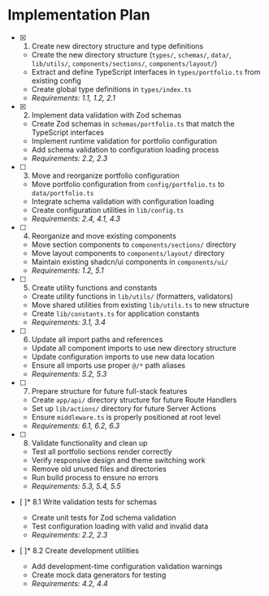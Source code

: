 # Implementation Plan

- [x] 1. Create new directory structure and type definitions
  - Create the new directory structure (`types/`, `schemas/`, `data/`, `lib/utils/`, `components/sections/`, `components/layout/`)
  - Extract and define TypeScript interfaces in `types/portfolio.ts` from existing config
  - Create global type definitions in `types/index.ts`
  - _Requirements: 1.1, 1.2, 2.1_

- [x] 2. Implement data validation with Zod schemas
  - Create Zod schemas in `schemas/portfolio.ts` that match the TypeScript interfaces
  - Implement runtime validation for portfolio configuration
  - Add schema validation to configuration loading process
  - _Requirements: 2.2, 2.3_

- [ ] 3. Move and reorganize portfolio configuration
  - Move portfolio configuration from `config/portfolio.ts` to `data/portfolio.ts`
  - Integrate schema validation with configuration loading
  - Create configuration utilities in `lib/config.ts`
  - _Requirements: 2.4, 4.1, 4.3_

- [ ] 4. Reorganize and move existing components
  - Move section components to `components/sections/` directory
  - Move layout components to `components/layout/` directory
  - Maintain existing shadcn/ui components in `components/ui/`
  - _Requirements: 1.2, 5.1_

- [ ] 5. Create utility functions and constants
  - Create utility functions in `lib/utils/` (formatters, validators)
  - Move shared utilities from existing `lib/utils.ts` to new structure
  - Create `lib/constants.ts` for application constants
  - _Requirements: 3.1, 3.4_

- [ ] 6. Update all import paths and references
  - Update all component imports to use new directory structure
  - Update configuration imports to use new data location
  - Ensure all imports use proper `@/*` path aliases
  - _Requirements: 5.2, 5.3_

- [ ] 7. Prepare structure for future full-stack features
  - Create `app/api/` directory structure for future Route Handlers
  - Set up `lib/actions/` directory for future Server Actions
  - Ensure `middleware.ts` is properly positioned at root level
  - _Requirements: 6.1, 6.2, 6.3_

- [ ] 8. Validate functionality and clean up
  - Test all portfolio sections render correctly
  - Verify responsive design and theme switching work
  - Remove old unused files and directories
  - Run build process to ensure no errors
  - _Requirements: 5.3, 5.4, 5.5_

- [ ]* 8.1 Write validation tests for schemas
  - Create unit tests for Zod schema validation
  - Test configuration loading with valid and invalid data
  - _Requirements: 2.2, 2.3_

- [ ]* 8.2 Create development utilities
  - Add development-time configuration validation warnings
  - Create mock data generators for testing
  - _Requirements: 4.2, 4.4_